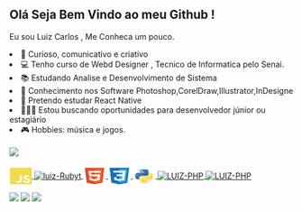 ## Olá Seja Bem Vindo ao meu Github ! 

Eu sou Luiz Carlos , Me Conheca um pouco.
 
<li> 🧐 Curioso, comunicativo e criativo</li>
<li> 💻 Tenho curso de Webd Designer , Tecnico de Informatica pelo Senai.</>
<li> 📚 Estudando Analise e Desenvolvimento de Sistema </li> 
<li> 🧠 Conhecimento  nos Software Photoshop,CorelDraw,Illustrator,InDesigne </li> 
<li> 🚀 Pretendo estudar React Native </li> 
<li> 👨🏿‍💻 Estou buscando oportunidades para desenvolvedor júnior ou estagiário </li> 
<li> 🎮 Hobbies: música e jogos.</li> 
</br>

 <div>
  <a href="https://github.com/Luizcarlosrj">
  <img height="180em" src="https://github-readme-stats.vercel.app/api?username=Luizcarlosrj&show_icons=true&theme=blue-green&include_all_commits=true&count_private=true"/>
 
</div>
 
 
 <div style="display: inline_block"><br>
  <img align="center" alt="luiz-Js" height="30" width="40" src="https://raw.githubusercontent.com/devicons/devicon/master/icons/javascript/javascript-plain.svg">
  <img align="center" alt="luiz-Rubyt" height="30" width="40" src="https://img.shields.io/badge/Ruby-CC342D?style=for-the-badge&logo=ruby&logoColor=white">
  <img align="center" alt="LUIZ-HTML" height="30" width="40" src="https://raw.githubusercontent.com/devicons/devicon/master/icons/html5/html5-original.svg">
  <img align="center" alt="LUIZ-CSS" height="30" width="40" src="https://raw.githubusercontent.com/devicons/devicon/master/icons/css3/css3-original.svg">
  <img align="center" alt="LUIZ-Python" height="30" width="40" src="https://raw.githubusercontent.com/devicons/devicon/master/icons/python/python-original.svg">
  <img align="center" alt="LUIZ-PHP" height="30" width="40" src="https://img.shields.io/badge/PHP-777BB4?style=for-the-badge&logo=php&logoColor=white">
  <img align="center" alt="LUIZ-PHP" height="30" width="40" src="https://img.shields.io/badge/JavaScript-F7DF1E?style=for-the-badge&logo=javascript&logoColor=black">
  
</div>
 
 
   <a href="https://www.instagram.com/luizcarlos.felipe2019" target="_blank"><img src="https://img.shields.io/badge/-Instagram-%23E4405F?style=for-the-badge&logo=instagram&logoColor=white" target="_blank"></a>
 	  <a href = "mailto:luizcarlosolivfelipe@gmail.com"><img src="https://img.shields.io/badge/-Gmail-%23333?style=for-the-badge&logo=gmail&logoColor=white" target="_blank"></a>
  <a href="https://www.linkedin.com/in/luiz-carlos-541876aa" target="_blank"><img src="https://img.shields.io/badge/-LinkedIn-%230077B5?style=for-the-badge&logo=linkedin&logoColor=white" target="_blank"></a> 
 
 
 
<!---
Luizcarlosrj/Luizcarlosrj is a ✨ special ✨ repository because its `README.md` (this file) appears on your GitHub profile.
You can click the Preview link to take a look at your changes.
--->
